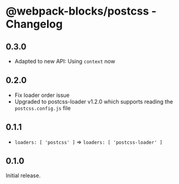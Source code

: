 # @webpack-blocks/postcss - Changelog

## 0.3.0

- Adapted to new API: Using `context` now

## 0.2.0

- Fix loader order issue
- Upgraded to postcss-loader v1.2.0 which supports reading the `postcss.config.js` file

## 0.1.1

- `loaders: [ 'postcss' ]` => `loaders: [ 'postcss-loader' ]`

## 0.1.0

Initial release.

